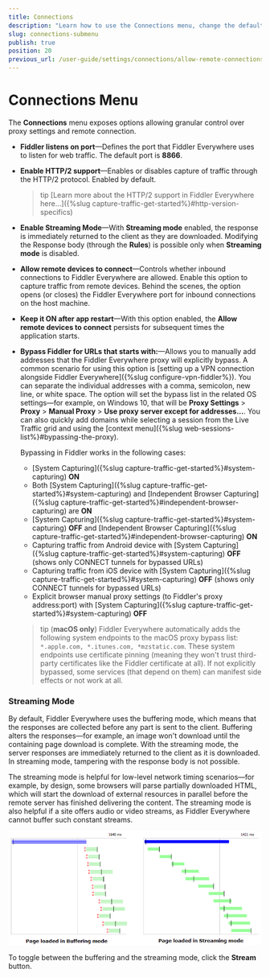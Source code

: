 ```yaml
---
title: Connections
description: "Learn how to use the Connections menu, change the default proxy port, and allow remote connections in the Fiddler Everywhere web-debugging HTTP-proxy client."
slug: connections-submenu
publish: true
position: 20
previous_url: /user-guide/settings/connections/allow-remote-connections
---
```


# Connections Menu

The **Connections** menu exposes options allowing granular control over proxy settings and remote connection.

- **Fiddler listens on port**&mdash;Defines the port that Fiddler Everywhere uses to listen for web traffic. The default port is **8866**.

- **Enable HTTP/2 support**&mdash;Enables or disables capture of traffic through the HTTP/2 protocol. Enabled by default.

    >tip [Learn more about the HTTP/2 support in Fiddler Everywhere here...]({%slug capture-traffic-get-started%}#http-version-specifics)

- **Enable Streaming Mode**&mdash;With **Streaming mode** enabled, the response is immediately returned to the client as they are downloaded. Modifying the Response body (through the **Rules**) is possible only when **Streaming mode** is disabled.

- **Allow remote devices to connect**&mdash;Controls whether inbound connections to Fiddler Everywhere are allowed. Enable this option to capture traffic from remote devices. Behind the scenes, the option opens (or closes) the Fiddler Everywhere port for inbound connections on the host machine.

- **Keep it ON after app restart**&mdash;With this option enabled, the **Allow remote devices to connect** persists for subsequent times the application starts.

- **Bypass Fiddler for URLs that starts with:**&mdash;Allows you to manually add addresses that the Fiddler Everywhere proxy will explicitly bypass.
    A common scenario for using this option is [setting up a VPN connection alongside Fiddler Everywhere]({%slug configure-vpn-fiddler%}). You can separate the individual addresses with a comma, semicolon, new line, or white space. The option will set the bypass list in the related OS settings&mdash;for example, on Windows 10, that will be **Proxy Settings** > **Proxy** > **Manual Proxy** > **Use proxy server except for addresses...**. You can also quickly add domains while selecting a session from the Live Traffic grid and using the [context menu]({%slug web-sessions-list%}#bypassing-the-proxy).

    Bypassing in Fiddler works in the following cases:

    - [System Capturing]({%slug capture-traffic-get-started%}#system-capturing) **ON**
    - Both [System Capturing]({%slug capture-traffic-get-started%}#system-capturing) and [Independent Browser Capturing]({%slug capture-traffic-get-started%}#independent-browser-capturing) are **ON**
    - [System Capturing]({%slug capture-traffic-get-started%}#system-capturing) **OFF** and [Independent Browser Capturing]({%slug capture-traffic-get-started%}#independent-browser-capturing) **ON**
    - Capturing traffic from Android device with [System Capturing]({%slug capture-traffic-get-started%}#system-capturing) **OFF** (shows only CONNECT tunnels for bypassed URLs)
    - Capturing traffic from iOS device with [System Capturing]({%slug capture-traffic-get-started%}#system-capturing) **OFF** (shows only CONNECT tunnels for bypassed URLs)
    - Explicit browser manual proxy settings (to Fiddler's proxy address:port) with [System Capturing]({%slug capture-traffic-get-started%}#system-capturing) **OFF**

    >tip (**macOS only**) Fiddler Everywhere automatically adds the following system endpoints to the macOS proxy bypass list: `*.apple.com, *.itunes.com, *mzstatic.com`. These system endpoints use certificate pinning (meaning they won't trust third-party certificates like the Fiddler certificate at all). If not explicitly bypassed, some services (that depend on them) can manifest side effects or not work at all.



### Streaming Mode

By default, Fiddler Everywhere uses the buffering mode, which means that the responses are collected before any part is sent to the client. Buffering alters the responses&mdash;for example, an image won't download until the containing page download is complete. With the streaming mode, the server responses are immediately returned to the client as it is downloaded. In streaming mode, tampering with the response body is not possible.

The streaming mode is helpful for low-level network timing scenarios&mdash;for example, by design, some browsers will parse partially downloaded HTML, which will start the download of external resources in parallel before the remote server has finished delivering the content. The streaming mode is also helpful if a site offers audio or video streams, as Fiddler Everywhere cannot buffer such constant streams.

![Buffering mode vs. Streaming Mode](../../images/livetraffic/websessions/websessions-toolbar-streaming-mode.png)

To toggle between the buffering and the streaming mode, click the **Stream** button.